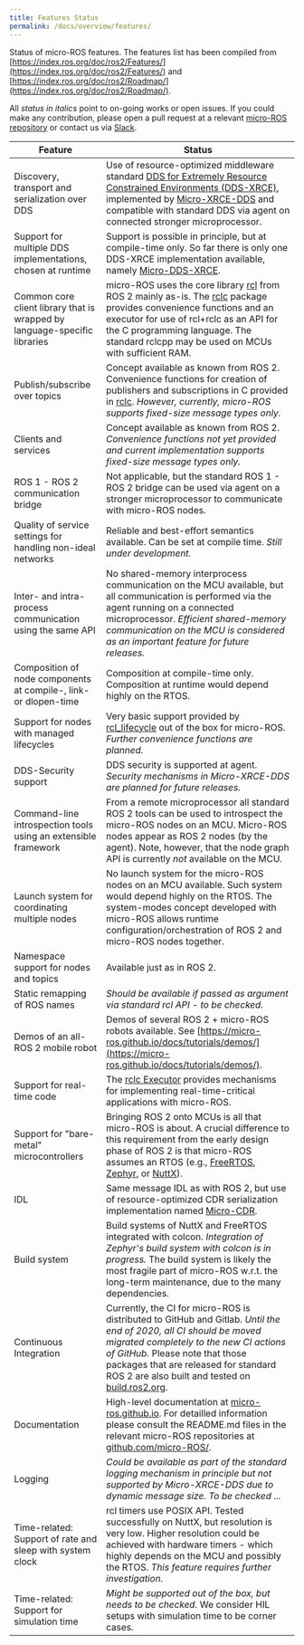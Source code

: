 ```yaml
---
title: Features Status
permalink: /docs/overview/features/
---
```


Status of micro-ROS features. The features list has been compiled from [https://index.ros.org/doc/ros2/Features/](https://index.ros.org/doc/ros2/Features/) and [https://index.ros.org/doc/ros2/Roadmap/](https://index.ros.org/doc/ros2/Roadmap/).

All *status in italics* point to on-going works or open issues. If you could make any contribution, please open a pull request at a relevant [micro-ROS repository](https://github.com/micro-ROS/) or contact us via [Slack](https://micro-ros.slack.com/).

Feature | Status
-- | --
Discovery, transport and serialization over DDS | Use of resource-optimized middleware standard [DDS for Extremely Resource Constrained Environments (DDS-XRCE)](https://www.omg.org/spec/DDS-XRCE/), implemented by [Micro-XRCE-DDS](https://github.com/eProsima/Micro-XRCE-DDS) and compatible with standard DDS via agent on connected stronger microprocessor.
Support for multiple DDS implementations, chosen at runtime | Support is possible in principle, but at compile-time only. So far there is only one DDS-XRCE implementation available, namely [Micro-DDS-XRCE](https://github.com/eProsima/Micro-XRCE-DDS).
Common core client library that is wrapped by language-specific libraries | micro-ROS uses the core library [rcl](https://github.com/ros2/rcl/) from ROS 2 mainly as-is. The [rclc](https://github.com/micro-ROS/rclc) package provides convenience functions and an executor for use of rcl+rclc as an API for the C programming language. The standard rclcpp may be used on MCUs with sufficient RAM.
Publish/subscribe over topics | Concept available as known from ROS 2. Convenience functions for creation of publishers and subscriptions in C provided in [rclc](https://github.com/micro-ROS/rclc). *However, currently, micro-ROS supports fixed-size message types only.*
Clients and services | Concept available as known from ROS 2. *Convenience functions not yet provided and current implementation supports fixed-size message types only.*
ROS 1 - ROS 2 communication bridge | Not applicable, but the standard ROS 1 - ROS 2 bridge can be used via agent on a stronger microprocessor to communicate with micro-ROS nodes.
Quality of service settings for handling non-ideal networks | Reliable and best-effort semantics available. Can be set at compile time. *Still under development.*
Inter- and intra-process communication using the same API | No shared-memory interprocess communication on the MCU available, but all communication is performed via the agent running on a connected microprocessor. *Efficient shared-memory communication on the MCU is considered as an important feature for future releases.*
Composition of node components at compile-, link- or dlopen-time | Composition at compile-time only. Composition at runtime would depend highly on the RTOS.
Support for nodes with managed lifecycles | Very basic support provided by [rcl_lifecycle](https://github.com/ros2/rcl/tree/master/rcl_lifecycle/) out of the box for micro-ROS. *Further convenience functions are planned.*
DDS-Security support | DDS security is supported at agent. *Security mechanisms in Micro-XRCE-DDS are planned for future releases.*
Command-line introspection tools using an extensible framework | From a remote microprocessor all standard ROS 2 tools can be used to introspect the micro-ROS nodes on an MCU. Micro-ROS nodes appear as ROS 2 nodes (by the agent). Note, however, that the node graph API is currently *not* available on the MCU.
Launch system for coordinating multiple nodes | No launch system for the micro-ROS nodes on an MCU available. Such system would depend highly on the RTOS. The system-modes concept developed with micro-ROS allows runtime configuration/orchestration of ROS 2 and micro-ROS nodes together.
Namespace support for nodes and topics | Available just as in ROS 2.
Static remapping of ROS names | *Should be available if passed as argument via standard rcl API - to be checked.*
Demos of an all-ROS 2 mobile robot | Demos of several ROS 2 + micro-ROS robots available. See [https://micro-ros.github.io/docs/tutorials/demos/](https://micro-ros.github.io/docs/tutorials/demos/).
Support for real-time code | The [rclc Executor](https://github.com/micro-ROS/rclc/tree/master/rclc) provides mechanisms for implementing real-time-critical applications with micro-ROS.
Support for "bare-metal" microcontrollers | Bringing ROS 2 onto MCUs is all that micro-ROS is about. A crucial difference to this requirement from the early design phase of ROS 2 is that micro-ROS assumes an RTOS (e.g., [FreeRTOS](https://www.freertos.org/), [Zephyr](https://www.zephyrproject.org/), or [NuttX](http://nuttx.apache.org/)).
IDL | Same message IDL as with ROS 2, but use of resource-optimized CDR serialization implementation named [Micro-CDR](https://github.com/eProsima/Micro-CDR).
Build system | Build systems of NuttX and FreeRTOS integrated with colcon. *Integration of Zephyr's build system with colcon is in progress.* The build system is likely the most fragile part of micro-ROS w.r.t. the long-term maintenance, due to the many dependencies.
Continuous Integration | Currently, the CI for micro-ROS is distributed to GitHub and Gitlab. *Until the end of 2020, all CI should be moved migrated completely to the new CI actions of GitHub.* Please note that those packages that are released for standard ROS 2 are also built and tested on [build.ros2.org](http://build.ros2.org/).
Documentation | High-level documentation at [micro-ros.github.io](https://micro-ros.github.io/). For detailled information please consult the README.md files in the relevant micro-ROS repositories at [github.com/micro-ROS/](https://github.com/micro-ROS/).
Logging | *Could be available as part of the standard logging mechanism in principle but not supported by Micro-XRCE-DDS due to dynamic message size. To be checked ...*
Time-related: Support of rate and sleep with system clock | rcl timers use POSIX API. Tested successfully on NuttX, but resolution is very low. Higher resolution could be achieved with hardware timers - which highly depends on the MCU and possibly the RTOS. *This feature requires further investigation.*
Time-related: Support for simulation time | *Might be supported out of the box, but needs to be checked.* We consider HIL setups with simulation time to be corner cases.
